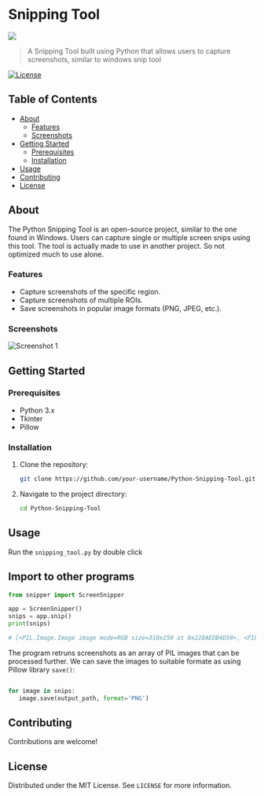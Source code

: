 # Snipping Tool

<img src='https://i.imgur.com/VZYChL1.png' />

> A Snipping Tool built using Python that allows users to capture screenshots, similar to windows snip tool

[![License](https://img.shields.io/badge/license-MIT-blue.svg)](https://opensource.org/licenses/MIT)

## Table of Contents

- [About](#about)
  - [Features](#features)
  - [Screenshots](#screenshots)
- [Getting Started](#getting-started)
  - [Prerequisites](#prerequisites)
  - [Installation](#installation)
- [Usage](#usage)
- [Contributing](#contributing)
- [License](#license)

## About

The Python Snipping Tool is an open-source project, similar to the one found in Windows. Users can capture single or multiple screen snips using this tool. The tool is actually made to use in another project. So not optimized much to use alone.

### Features

- Capture screenshots of the  specific region.
- Capture screenshots of multiple ROIs.
- Save screenshots in popular image formats (PNG, JPEG, etc.).

### Screenshots

![Screenshot 1](screenshots/screenshot1.png)
<!-- Add more screenshots if needed -->

## Getting Started

### Prerequisites

- Python 3.x
 - Tkinter
 - Pillow

### Installation

1. Clone the repository:
   ```sh
   git clone https://github.com/your-username/Python-Snipping-Tool.git
   ```
   
2. Navigate to the project directory:
   ```sh
   cd Python-Snipping-Tool
   ```

## Usage

Run the `snipping_tool.py` by double click

## Import to other programs
   ```python
   from snipper import ScreenSnipper
   
   app = ScreenSnipper()
   snips = app.snip()
   print(snips)

   # [<PIL.Image.Image image mode=RGB size=310x250 at 0x228AEDB4D50>, <PIL.Image.Image image mode=RGB size=454x307 at 0x228AEDB4E10>]
  
   ```
The program retruns screenshots as an array of PIL images that can be processed further. We can save the images to suitable formate as using Pillow library `save()`:

   ```python
   
   for image in snips:
      image.save(output_path, format='PNG')
  
   ```

## Contributing

Contributions are welcome!

## License

Distributed under the MIT License. See `LICENSE` for more information.
